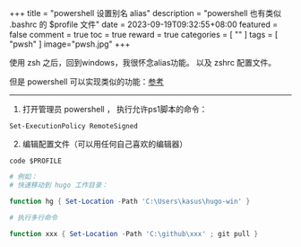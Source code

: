 +++
title = "powershell 设置别名 alias"
description = "powershell 也有类似 .bashrc 的 $profile 文件"
date = 2023-09-19T09:32:55+08:00
featured = false
comment = true
toc = true
reward = true
categories = [
  ""
]
tags = [
  "pwsh"
]
image="pwsh.jpg"
+++

使用 zsh 之后，回到windows，我很怀念alias功能。 以及 zshrc 配置文件。

但是 powershell 可以实现类似的功能：[参考](https://blog.csdn.net/lei_qi/article/details/106592404)

---

1. 打开管理员 powershell  ， 执行允许ps1脚本的命令：

```
Set-ExecutionPolicy RemoteSigned
```

2.  编辑配置文件（可以用任何自己喜欢的编辑器）

```pwsh
code $PROFILE
```

```powershell
# 例如：
# 快速移动到 hugo 工作目录：

function hg { Set-Location -Path 'C:\Users\kasus\hugo-win' }

# 执行多行命令

function xxx { Set-Location -Path 'C:\github\xxx' ; git pull }
```